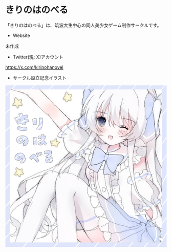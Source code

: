 # きりのはのべる

「きりのはのべる」は、筑波大生中心の同人美少女ゲーム制作サークルです。

- Website

未作成

- Twitter(現: X)アカウント

https://x.com/kirinohanovel

- サークル設立記念イラスト

![サークル設立記念イラスト](https://github.com/Kirinoha-Novel/.github/blob/main/profile/assets/%E3%82%B5%E3%83%BC%E3%82%AF%E3%83%AB%E8%A8%AD%E7%AB%8B%E8%A8%98%E5%BF%B5%E3%82%A4%E3%83%A9%E3%82%B9%E3%83%88.png)
